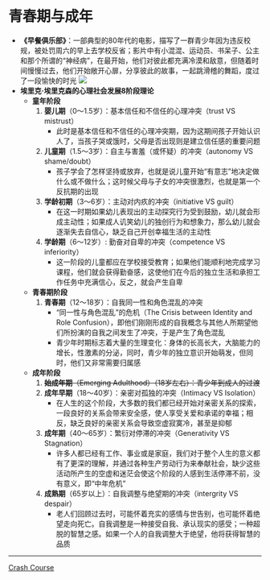 # 青春期与成年
* **《早餐俱乐部》**：一部典型的80年代的电影，描写了一群青少年因为违反校规，被处罚周六的早上去学校反省；影片中有小混混、运动员、书呆子、公主和那个所谓的“神经病”，在最开始，他们对彼此都充满冷漠和敌意，但随着时间慢慢过去，他们开始敞开心扉，分享彼此的故事，一起跳滑稽的舞蹈，度过了一段愉快的时光
![](images/Eriksen.png)
* **埃里克·埃里克森的心理社会发展8阶段理论**
  * **童年阶段**
    1. **婴儿期**（0～1.5岁）：基本信任和不信任的心理冲突（trust VS mistrust）
       * 此时是基本信任和不信任的心理冲突期，因为这期间孩子开始认识人了，当孩子哭或饿时，父母是否出现则是建立信任感的重要问题
    2. **儿童期**（1.5～3岁）：自主与害羞（或怀疑）的冲突（autonomy VS shame/doubt）
       * 孩子学会了怎样坚持或放弃，也就是说儿童开始“有意志”地决定做什么或不做什么；这时候父母与子女的冲突很激烈，也就是第一个反抗期的出现
    3. **学龄初期**（3～6岁）：主动对内疚的冲突（initiative VS guilt）
       * 在这一时期如果幼儿表现出的主动探究行为受到鼓励，幼儿就会形成主动性；如果成人讥笑幼儿的独创行为和想象力，那么幼儿就会逐渐失去自信心，缺乏自己开创幸福生活的主动性
    4. **学龄期**（6～12岁）: 勤奋对自卑的冲突（competence VS inferiority）
       * 这一阶段的儿童都应在学校接受教育；如果他们能顺利地完成学习课程，他们就会获得勤奋感，这使他们在今后的独立生活和承担工作任务中充满信心，反之，就会产生自卑
  * **青春期阶段**
    1. **青春期**（12～18岁）：自我同一性和角色混乱的冲突
       * “同一性与角色混乱”的危机（The Crisis between Identity and Role Confusion），即他们刚刚形成的自我概念与其他人所期望他们所扮演的自我之间发生了冲突，于是产生了角色混乱
       * 青少年时期标志着大量的生理变化：身体的长高长大，大脑能力的增长，性激素的分泌，同时，青少年的独立意识开始萌发，但同时，他们又非常需要归属感
  * **成年阶段**
    1. ~~**始成年期**（Emerging Adulthood）（18岁左右）：青少年到成人的过渡~~
    2. **成年早期**（18～40岁）：亲密对孤独的冲突（Intimacy VS Isolation）
       * 在人生的这个阶段，大多数的我们都已经开始对亲密关系的探索，一段良好的关系会带来安全感，使人享受关爱和承诺的幸福；相反，缺乏良好的亲密关系会导致空虚寂寞冷，甚至是抑郁
    3. **成年期**（40～65岁）：繁衍对停滞的冲突（Generativity VS Stagnation）
       * 许多人都已经有工作、事业或是家庭，我们对于整个人生的意义都有了更深的理解，并通过各种生产劳动行为来奉献社会，缺少这些活动所产生的空虚和迷茫会使这个阶段的人感到生活停滞不前，没有意义，即“中年危机”
    4.  **成熟期**（65岁以上）：自我调整与绝望期的冲突（intergrity VS despair）
        * 老人们回顾过去时，可能怀着充实的感情与世告别，也可能怀着绝望走向死亡。自我调整是一种接受自我、承认现实的感受；一种超脱的智慧之感。如果一个人的自我调整大于绝望，他将获得智慧的品质
---
[Crash Course](https://www.bilibili.com/video/BV1Zs411c7W6?p=21)
